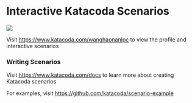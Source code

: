 # Interactive Katacoda Scenarios

[![](http://shields.katacoda.com/katacoda/wanghaonanlpc/count.svg)](https://www.katacoda.com/wanghaonanlpc "Get your profile on Katacoda.com")

Visit https://www.katacoda.com/wanghaonanlpc to view the profile and interactive scenarios

### Writing Scenarios
Visit https://www.katacoda.com/docs to learn more about creating Katacoda scenarios

For examples, visit https://github.com/katacoda/scenario-example
